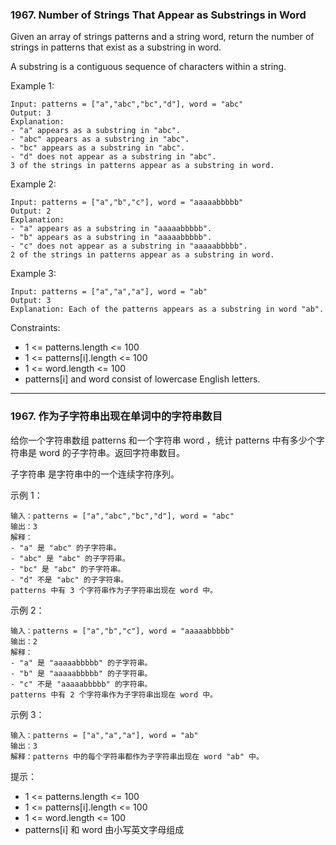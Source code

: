 ### 1967. Number of Strings That Appear as Substrings in Word
Given an array of strings patterns and a string word, return the number of strings in patterns that exist as a substring in word.

A substring is a contiguous sequence of characters within a string.



Example 1:

	Input: patterns = ["a","abc","bc","d"], word = "abc"
	Output: 3
	Explanation:
	- "a" appears as a substring in "abc".
	- "abc" appears as a substring in "abc".
	- "bc" appears as a substring in "abc".
	- "d" does not appear as a substring in "abc".
	3 of the strings in patterns appear as a substring in word.

Example 2:

	Input: patterns = ["a","b","c"], word = "aaaaabbbbb"
	Output: 2
	Explanation:
	- "a" appears as a substring in "aaaaabbbbb".
	- "b" appears as a substring in "aaaaabbbbb".
	- "c" does not appear as a substring in "aaaaabbbbb".
	2 of the strings in patterns appear as a substring in word.

Example 3:

	Input: patterns = ["a","a","a"], word = "ab"
	Output: 3
	Explanation: Each of the patterns appears as a substring in word "ab".



Constraints:

* 1 <= patterns.length <= 100
* 1 <= patterns[i].length <= 100
* 1 <= word.length <= 100
* patterns[i] and word consist of lowercase English letters.

----

### 1967. 作为子字符串出现在单词中的字符串数目
给你一个字符串数组 patterns 和一个字符串 word ，统计 patterns 中有多少个字符串是 word 的子字符串。返回字符串数目。

子字符串 是字符串中的一个连续字符序列。



示例 1：

	输入：patterns = ["a","abc","bc","d"], word = "abc"
	输出：3
	解释：
	- "a" 是 "abc" 的子字符串。
	- "abc" 是 "abc" 的子字符串。
	- "bc" 是 "abc" 的子字符串。
	- "d" 不是 "abc" 的子字符串。
	patterns 中有 3 个字符串作为子字符串出现在 word 中。

示例 2：

	输入：patterns = ["a","b","c"], word = "aaaaabbbbb"
	输出：2
	解释：
	- "a" 是 "aaaaabbbbb" 的子字符串。
	- "b" 是 "aaaaabbbbb" 的子字符串。
	- "c" 不是 "aaaaabbbbb" 的字符串。
	patterns 中有 2 个字符串作为子字符串出现在 word 中。

示例 3：

	输入：patterns = ["a","a","a"], word = "ab"
	输出：3
	解释：patterns 中的每个字符串都作为子字符串出现在 word "ab" 中。



提示：

* 1 <= patterns.length <= 100
* 1 <= patterns[i].length <= 100
* 1 <= word.length <= 100
* patterns[i] 和 word 由小写英文字母组成

